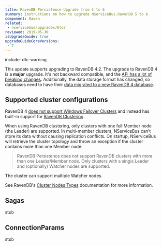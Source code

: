 ```yaml
---
title: RavenDB Persistence Upgrade from 5 to 6
summary: Instructions on how to upgrade NServiceBus.RavenDB 5 to 6
component: Raven
related:
 - nservicebus/upgrades/6to7
reviewed: 2019-05-30
isUpgradeGuide: true
upgradeGuideCoreVersions:
 - 7
---
```


include: dtc-warning

This update supports upgrading to RavenDB 4.2. The upgrade to RavenDB 4 is a **major** upgrade. It's not backward compatible, and the [API has a lot of breaking changes](https://ravendb.net/docs/article-page/4.2/csharp/migration/client-api/introduction). Additionally, the data storage format has changed, so databases need to have their [data migrated to a new RavenDB 4 database](https://ravendb.net/docs/article-page/4.2/csharp/migration/server/data-migration).


## Supported cluster configurations

RavenDB 4 [does not support Windows Failover Clusters](https://groups.google.com/forum/#!msg/ravendb/_TxAFNlCXik/n1RS_m-SAwAJ) and instead has built-in support for [RavenDB Clustering](https://ravendb.net/docs/article-page/4.2/csharp/server/clustering/overview).

When using RavenDB clustering, only clusters with one full Member node (the Leader) are supported. In multi-member clusters, NServiceBus can't store its data without causing replication conflicts. On startup, NServiceBus will retrieve the cluster topology and throw an exception if the cluster contains more than one Member node:

> RavenDB Persistence does not support RavenDB clusters with more than one Leader/Member node. Only clusters with a single Leader and (optionally) Watcher nodes are supported.

The cluster can support multiple Watcher nodes.

See RavenDB's [Cluster Nodes Types](https://ravendb.net/docs/article-page/4.2/csharp/studio/server/cluster/cluster-view#cluster-nodes-types) documentation for more information.


## Sagas

stub


## ConnectionParams

stub
